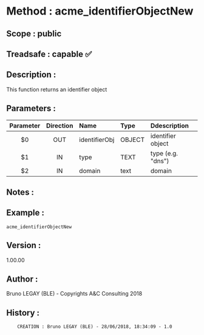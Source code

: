 ﻿# **Method :** acme_identifierObjectNew## **Scope :** public## **Treadsafe :** capable ✅ ## **Description :** This function returns an identifier object## **Parameters :** | Parameter | Direction | Name | Type | Ddescription | |:----:|:----:|:----|:----|:----| | $0 | OUT | identifierObj | OBJECT | identifier object | | $1 | IN | type | TEXT | type (e.g. "dns") | | $2 | IN | domain | text | domain | ## **Notes :** ## **Example :** ```acme_identifierObjectNew```## **Version :** 1.00.00## **Author :** Bruno LEGAY (BLE) - Copyrights A&C Consulting 2018## **History :**          CREATION : Bruno LEGAY (BLE) - 28/06/2018, 18:34:09 - 1.0